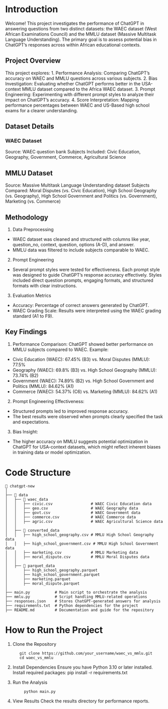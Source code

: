 # Introduction

Welcome! This project investigates the performance of ChatGPT in answering questions from two distinct datasets: the WAEC dataset (West African Examinations Council) and the MMLU dataset (Massive Multitask Language Understanding). The primary goal is to assess potential bias in ChatGPT’s responses across within African educational contexts.

## Project Overview

This project explores:
	1.	Performance Analysis: Comparing ChatGPT’s accuracy on WAEC and MMLU questions across various subjects.
	2.	Bias Investigation: Evaluating whether ChatGPT performs better in the USA-context MMLU dataset compared to the Africa WAEC dataset.
	3.	Prompt Engineering: Experimenting with different prompt styles to analyze their impact on ChatGPT’s accuracy.
	4.	Score Interpretation: Mapping performance percentages between  WAEC  and US-Based high school exams for a clearer understanding.

## Dataset Details

### WAEC Dataset
Source: WAEC question bank
Subjects Included: Civic Education, Geography, Government, Commerce, Agricultural Science
 

## MMLU Dataset
Source: Massive Multitask Language Understanding dataset
Subjects Compared: Moral Disputes (vs. Civic Education), High School Geography (vs. Geography), High School Government and Politics (vs. Government), Marketing (vs. Commerce)

 ## Methodology

1. Data Preprocessing
- WAEC dataset was cleaned and structured with columns like year, question_no, context, question, options (A-D), and answer.
- MMLU data was filtered to include subjects comparable to WAEC.

2. Prompt Engineering
- Several prompt styles were tested for effectiveness. Each prompt style was designed to guide ChatGPT’s response accuracy effectively. Styles included direct question prompts, engaging formats, and structured formats with clear instructions.

3. Evaluation Metrics
- Accuracy: Percentage of correct answers generated by ChatGPT.
- WAEC Grading Scale: Results were interpreted using the WAEC grading standard (A1 to F9).

## Key Findings
1.	Performance Comparison:
ChatGPT showed better performance on MMLU subjects compared to WAEC.
Example:
- Civic Education (WAEC): 67.45% (B3) vs. Moral Disputes (MMLU): 77.5%
- Geography (WAEC): 69.8% (B3) vs. High School Geography (MMLU): 73.74% (B2)
- Government (WAEC): 74.89% (B2) vs. High School Government and Politics (MMLU): 84.62% (A1)
- Commerce (WAEC): 54.37% (C6) vs. Marketing (MMLU): 84.62% (A1)

2.	Prompt Engineering Effectiveness:
- Structured prompts led to improved response accuracy.
- The best results were observed when prompts clearly specified the task and expectations.

3.	Bias Insight:
- The higher accuracy on MMLU suggests potential optimization in ChatGPT for USA-context datasets, which might reflect inherent biases in training data or model optimization.

# Code Structure
```
📂 chatgpt-new
│
├── 📁 data
│   ├── 📁 waec_data
│   │   ├── civic.csv                 # WAEC Civic Education data
│   │   ├── geo.csv                   # WAEC Geography data
│   │   ├── govt.csv                  # WAEC Government data
│   │   ├── commerce.csv              # WAEC Commerce data
│   │   ├── agric.csv                 # WAEC Agricultural Science data
│   │
│   ├── 📁 converted_data
│   │   ├── high_school_geography.csv # MMLU High School Geography data
│   │   ├── high_school_government.csv # MMLU High School Government data
│   │   ├── marketing.csv             # MMLU Marketing data
│   │   ├── moral_dispute.csv         # MMLU Moral Disputes data
│   │
│   ├── 📁 parquet_data
│       ├── high_school_geography.parquet
│       ├── high_school_government.parquet
│       ├── marketing.parquet
│       ├── moral_dispute.parquet
│
├── main.py           # Main script to orchestrate the analysis
├── mmlu.py           # Script handling MMLU-related operations
├── responses.json    # Stores ChatGPT-generated answers for analysis
├── requirements.txt  # Python dependencies for the project
├── README.md         # Documentation and guide for the repository
```

# How to Run the Project
1. Clone the Repository
   ```
      git clone https://github.com/your_username/waec_vs_mmlu.git
      cd waec_vs_mmlu
   ```

3. Install Dependencies
      Ensure you have Python 3.10 or later installed. Install required packages:
        pip install -r requirements.txt
    	
4. Run the Analysis
   ```
        python main.py
   ```

5. View Results
     Check the results directory for performance reports.
     
